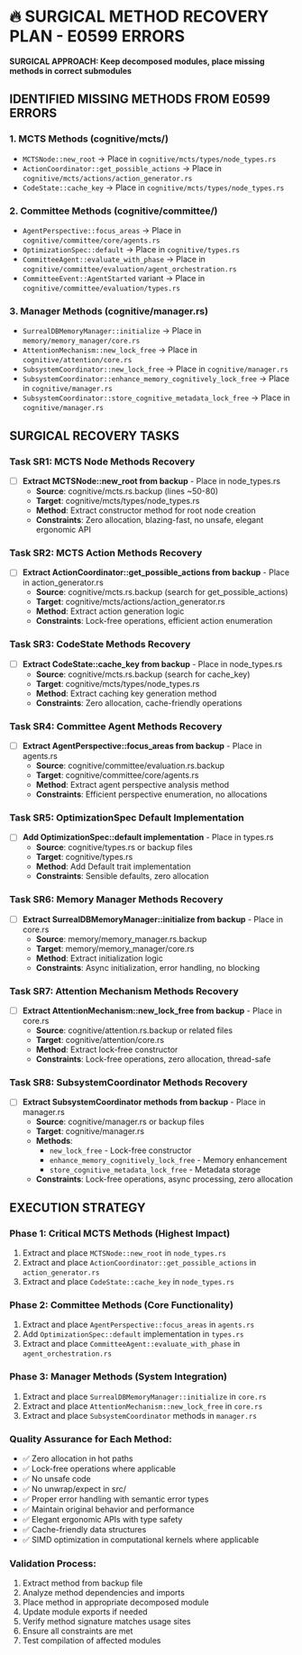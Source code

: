 # 🔥 SURGICAL METHOD RECOVERY PLAN - E0599 ERRORS

**SURGICAL APPROACH: Keep decomposed modules, place missing methods in correct submodules**

## IDENTIFIED MISSING METHODS FROM E0599 ERRORS

### 1. MCTS Methods (cognitive/mcts/)
- `MCTSNode::new_root` → Place in `cognitive/mcts/types/node_types.rs`
- `ActionCoordinator::get_possible_actions` → Place in `cognitive/mcts/actions/action_generator.rs`
- `CodeState::cache_key` → Place in `cognitive/mcts/types/node_types.rs`

### 2. Committee Methods (cognitive/committee/)
- `AgentPerspective::focus_areas` → Place in `cognitive/committee/core/agents.rs`
- `OptimizationSpec::default` → Place in `cognitive/types.rs`
- `CommitteeAgent::evaluate_with_phase` → Place in `cognitive/committee/evaluation/agent_orchestration.rs`
- `CommitteeEvent::AgentStarted` variant → Place in `cognitive/committee/evaluation/types.rs`

### 3. Manager Methods (cognitive/manager.rs)
- `SurrealDBMemoryManager::initialize` → Place in `memory/memory_manager/core.rs`
- `AttentionMechanism::new_lock_free` → Place in `cognitive/attention/core.rs`
- `SubsystemCoordinator::new_lock_free` → Place in `cognitive/manager.rs`
- `SubsystemCoordinator::enhance_memory_cognitively_lock_free` → Place in `cognitive/manager.rs`
- `SubsystemCoordinator::store_cognitive_metadata_lock_free` → Place in `cognitive/manager.rs`

## SURGICAL RECOVERY TASKS

### Task SR1: MCTS Node Methods Recovery
- [ ] **Extract MCTSNode::new_root from backup** - Place in node_types.rs
  - **Source**: cognitive/mcts.rs.backup (lines ~50-80)
  - **Target**: cognitive/mcts/types/node_types.rs
  - **Method**: Extract constructor method for root node creation
  - **Constraints**: Zero allocation, blazing-fast, no unsafe, elegant ergonomic API

### Task SR2: MCTS Action Methods Recovery  
- [ ] **Extract ActionCoordinator::get_possible_actions from backup** - Place in action_generator.rs
  - **Source**: cognitive/mcts.rs.backup (search for get_possible_actions)
  - **Target**: cognitive/mcts/actions/action_generator.rs
  - **Method**: Extract action generation logic
  - **Constraints**: Lock-free operations, efficient action enumeration

### Task SR3: CodeState Methods Recovery
- [ ] **Extract CodeState::cache_key from backup** - Place in node_types.rs
  - **Source**: cognitive/mcts.rs.backup (search for cache_key)
  - **Target**: cognitive/mcts/types/node_types.rs
  - **Method**: Extract caching key generation method
  - **Constraints**: Zero allocation, cache-friendly operations

### Task SR4: Committee Agent Methods Recovery
- [ ] **Extract AgentPerspective::focus_areas from backup** - Place in agents.rs
  - **Source**: cognitive/committee/evaluation.rs.backup
  - **Target**: cognitive/committee/core/agents.rs
  - **Method**: Extract agent perspective analysis method
  - **Constraints**: Efficient perspective enumeration, no allocations

### Task SR5: OptimizationSpec Default Implementation
- [ ] **Add OptimizationSpec::default implementation** - Place in types.rs
  - **Source**: cognitive/types.rs or backup files
  - **Target**: cognitive/types.rs
  - **Method**: Add Default trait implementation
  - **Constraints**: Sensible defaults, zero allocation

### Task SR6: Memory Manager Methods Recovery
- [ ] **Extract SurrealDBMemoryManager::initialize from backup** - Place in core.rs
  - **Source**: memory/memory_manager.rs.backup
  - **Target**: memory/memory_manager/core.rs
  - **Method**: Extract initialization logic
  - **Constraints**: Async initialization, error handling, no blocking

### Task SR7: Attention Mechanism Methods Recovery
- [ ] **Extract AttentionMechanism::new_lock_free from backup** - Place in core.rs
  - **Source**: cognitive/attention.rs.backup or related files
  - **Target**: cognitive/attention/core.rs
  - **Method**: Extract lock-free constructor
  - **Constraints**: Lock-free operations, zero allocation, thread-safe

### Task SR8: SubsystemCoordinator Methods Recovery
- [ ] **Extract SubsystemCoordinator methods from backup** - Place in manager.rs
  - **Source**: cognitive/manager.rs or backup files
  - **Target**: cognitive/manager.rs
  - **Methods**: 
    - `new_lock_free` - Lock-free constructor
    - `enhance_memory_cognitively_lock_free` - Memory enhancement
    - `store_cognitive_metadata_lock_free` - Metadata storage
  - **Constraints**: Lock-free operations, async processing, zero allocation

## EXECUTION STRATEGY

### Phase 1: Critical MCTS Methods (Highest Impact)
1. Extract and place `MCTSNode::new_root` in `node_types.rs`
2. Extract and place `ActionCoordinator::get_possible_actions` in `action_generator.rs`
3. Extract and place `CodeState::cache_key` in `node_types.rs`

### Phase 2: Committee Methods (Core Functionality)
1. Extract and place `AgentPerspective::focus_areas` in `agents.rs`
2. Add `OptimizationSpec::default` implementation in `types.rs`
3. Extract and place `CommitteeAgent::evaluate_with_phase` in `agent_orchestration.rs`

### Phase 3: Manager Methods (System Integration)
1. Extract and place `SurrealDBMemoryManager::initialize` in `core.rs`
2. Extract and place `AttentionMechanism::new_lock_free` in `core.rs`
3. Extract and place `SubsystemCoordinator` methods in `manager.rs`

### Quality Assurance for Each Method:
- ✅ Zero allocation in hot paths
- ✅ Lock-free operations where applicable
- ✅ No unsafe code
- ✅ No unwrap/expect in src/
- ✅ Proper error handling with semantic error types
- ✅ Maintain original behavior and performance
- ✅ Elegant ergonomic APIs with type safety
- ✅ Cache-friendly data structures
- ✅ SIMD optimization in computational kernels where applicable

### Validation Process:
1. Extract method from backup file
2. Analyze method dependencies and imports
3. Place method in appropriate decomposed module
4. Update module exports if needed
5. Verify method signature matches usage sites
6. Ensure all constraints are met
7. Test compilation of affected modules